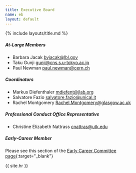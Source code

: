 ```yaml
---
title: Executive Board
name: eb
layout: default
---
```


{% include layouts/title.md %}


##### At-Large Members
* Barbara Jacak <bvjacak@lbl.gov>
* Taku Gunji <gunji@cns.s.u-tokyo.ac.jp>
* Paul Newman <paul.newman@cern.ch>

##### Coordinators
* Markus Diefenthaler <mdiefent@jlab.org>
* Salvatore Fazio <salvatore.fazio@unical.it>
* Rachel Montgomery <Rachel.Montgomery@glasgow.ac.uk>

##### Professional Conduct Office Representative
* Christine Elizabeth Nattrass <cnattras@utk.edu>

##### Early-Career Member
Please see this section of the [Early Career Committee page](/collaboration/early.html#eb){:target="_blank"}




{{ site.hr }}

